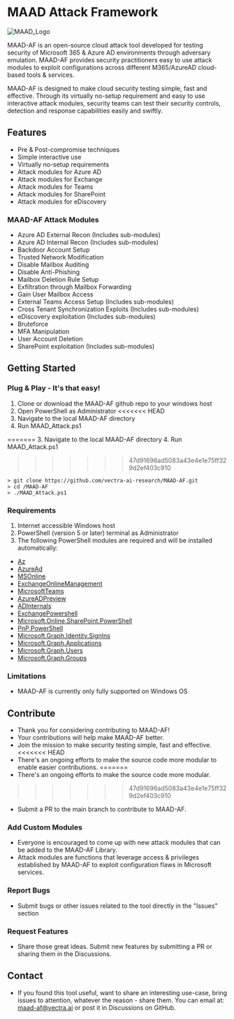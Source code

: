 # MAAD Attack Framework
![MAAD_Logo](images/MAAD_AF.png)                                                                     
        
MAAD-AF is an open-source cloud attack tool developed for testing security of Microsoft 365 & Azure AD environments through adversary emulation. MAAD-AF provides security practitioners easy to use attack modules to exploit configurations across different M365/AzureAD cloud-based tools & services.

MAAD-AF is designed to make cloud security testing simple, fast and effective. Through its virtually no-setup requirement and easy to use interactive attack modules, security teams can test their security controls, detection and response capabilities easily and swiftly. 

## Features
- Pre & Post-compromise techniques
- Simple interactive use
- Virtually no-setup requirements
- Attack modules for Azure AD
- Attack modules for Exchange
- Attack modules for Teams
- Attack modules for SharePoint
- Attack modules for eDiscovery

### MAAD-AF Attack Modules
- Azure AD External Recon (Includes sub-modules)
- Azure AD Internal Recon (Includes sub-modules)
- Backdoor Account Setup
- Trusted Network Modification
- Disable Mailbox Auditing
- Disable Anti-Phishing
- Mailbox Deletion Rule Setup
- Exfiltration through Mailbox Forwarding
- Gain User Mailbox Access
- External Teams Access Setup (Includes sub-modules)
- Cross Tenant Synchronization Exploits (Includes sub-modules)
- eDiscovery exploitation (Includes sub-modules)
- Bruteforce
- MFA Manipulation
- User Account Deletion
- SharePoint exploitation (Includes sub-modules)

## Getting Started
### Plug & Play - It's that easy!
 1. Clone or download the MAAD-AF github repo to your windows host
 2. Open PowerShell as Administrator 
<<<<<<< HEAD
 3. Navigate to the local MAAD-AF directory  
 4. Run MAAD_Attack.ps1 
	 
=======
 3. Navigate to the local MAAD-AF directory 
 4. Run MAAD_Attack.ps1 
>>>>>>> 47d91696ad5083a43e4e1e75ff329d2ef403c910
```
> git clone https://github.com/vectra-ai-research/MAAD-AF.git
> cd /MAAD-AF
> ./MAAD_Attack.ps1
```

### Requirements
1. Internet accessible Windows host
2. PowerShell (version 5 or later) terminal as Administrator
3. The following PowerShell modules are required and will be installed automatically:
 - [Az](https://www.powershellgallery.com/packages/Az/) 
 - [AzureAd](https://www.powershellgallery.com/packages/AzureAD/) 
 - [MSOnline](https://www.powershellgallery.com/packages/MSOnline/) 
 - [ExchangeOnlineManagement](https://www.powershellgallery.com/packages/ExchangeOnlineManagement/)
 - [MicrosoftTeams](https://www.powershellgallery.com/packages/MicrosoftTeams/)
 - [AzureADPreview](https://www.powershellgallery.com/packages/AzureADPreview/)
 - [ADInternals](https://aadinternals.com/aadinternals/)
 - [ExchangePowershell](https://www.powershellgallery.com/packages/ExchangeOnlineManagement/3.0.0)
 - [Microsoft.Online.SharePoint.PowerShell](https://www.powershellgallery.com/packages/Microsoft.Online.SharePoint.PowerShell/16.0.23311.12000)
 - [PnP.PowerShell](https://github.com/pnp/powershell)
 - [Microsoft.Graph.Identity.SignIns](https://www.powershellgallery.com/packages/Microsoft.Graph.Identity.SignIns/2.0.0-rc3)
 - [Microsoft.Graph.Applications](https://www.powershellgallery.com/packages/Microsoft.Graph.Applications/2.0.0-rc3)
 - [Microsoft.Graph.Users](https://www.powershellgallery.com/packages/Microsoft.Graph.Users/2.0.0-rc3)
 - [Microsoft.Graph.Groups](https://www.powershellgallery.com/packages/Microsoft.Graph.Groups/2.0.0-rc3)

### Limitations
- MAAD-AF is currently only fully supported on Windows OS

## Contribute
 - Thank you for considering contributing to MAAD-AF!  
 - Your contributions will help make MAAD-AF better.
 - Join the mission to make security testing simple, fast and effective.
<<<<<<< HEAD
 - There's an ongoing efforts to make the source code more modular to enable easier contributions.
=======
 - There's an ongoing efforts to make the source code more modular.
>>>>>>> 47d91696ad5083a43e4e1e75ff329d2ef403c910
 - Submit a PR to the main branch to contribute to MAAD-AF.

### Add Custom Modules
 - Everyone is encouraged to come up with new attack modules that can be added to the MAAD-AF Library. 
 - Attack modules are functions that leverage access & privileges established by MAAD-AF to exploit configuration flaws in Microsoft services.

### Report Bugs
 - Submit bugs or other issues related to the tool directly in the "Issues" section

### Request Features
 - Share those great ideas. Submit new features by submitting a PR or sharing them in the Discussions. 

## Contact
- If you found this tool useful, want to share an interesting use-case, bring issues to attention, whatever the reason - share them. You can email at: maad-af@vectra.ai or post it in Discussions on GitHub.
